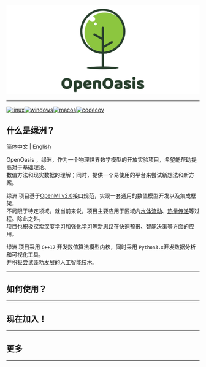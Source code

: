 <img src="./Rsrcs/Logo/logo.png" alt="">

---------------------------------------------------------------------------------

[![linux](https://github.com/NumHub612/OpenOasis/actions/workflows/linux.yml/badge.svg?branch=main&event=push)](https://github.com/NumHub612/OpenOasis/actions/workflows/linux.yml)[![windows](https://github.com/NumHub612/OpenOasis/actions/workflows/windows.yml/badge.svg)](https://github.com/NumHub612/OpenOasis/actions/workflows/windows.yml)[![macos](https://github.com/NumHub612/OpenOasis/actions/workflows/macos.yml/badge.svg)](https://github.com/NumHub612/OpenOasis/actions/workflows/macos.yml)[![codecov](https://codecov.io/gh/NumHub612/OpenOasis/graph/badge.svg?token=MP9A5GAI9Z)](https://codecov.io/gh/NumHub612/OpenOasis)


## 什么是绿洲？

[简体中文](ReadMe.md) | [English](ReadMe_en.md)

OpenOasis ，绿洲，作为一个物理世界数学模型的开放实验项目，希望能帮助提高对于基础理论、  
数值方法和现实数据的理解；同时，提供一个易使用的平台来尝试新想法和新方案。  

绿洲 项目基于[OpenMI v2.0](https://publicwiki.deltares.nl/display/OPENMI/Version+2.0)接口规范，实现一套通用的数值模型开发以及集成框架，  
不局限于特定领域。就当前来说，项目主要应用于区域内[水体流动](./Cores/README.md#水体流动系统)、[热量传递](./Cores/README.md#热量流动系统)等过程。除此之外，  
项目也积极探索[深度学习和强化学习](./OasisAgents/README.md)等新思路在快速预报、智能决策等方面的应用。

绿洲 项目采用 `C++17` 开发数值算法模型内核，同时采用 `Python3.x`开发数据分析和可视化工具，  
并积极尝试蓬勃发展的人工智能技术。

---------------------------------------------------------------------------------

## 如何使用？


---------------------------------------------------------------------------------

## 现在加入！


---------------------------------------------------------------------------------

## 更多


---------------------------------------------------------------------------------

